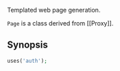 Templated web page generation.

`Page` is a class derived from [[Proxy]].

## Synopsis

```php
uses('auth');
```

